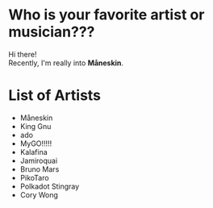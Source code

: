 # Who is your favorite artist or musician???
Hi there!  
Recently, I'm really into **Måneskin**.

# List of Artists

- Måneskin
- King Gnu
- ado
- MyGO!!!!!
- Kalafina
- Jamiroquai
- Bruno Mars
- PikoTaro
- Polkadot Stingray 
- Cory Wong
